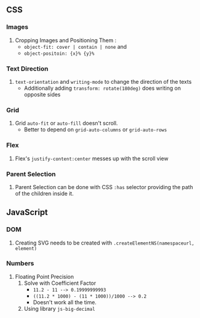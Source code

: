 ## CSS

### Images

1. Cropping Images and Positioning Them :
    - `object-fit: cover | contain | none` and
    - `object-positoin: {x}% {y}%`


### Text Direction

1. `text-orientation` and `writing-mode` to change the direction of the texts
    - Additionally adding `transform: rotate(180deg)` does writing on opposite sides

### Grid

1. Grid `auto-fit` or `auto-fill` doesn't scroll.
    - Better to depend on `grid-auto-columns` or `grid-auto-rows`

### Flex

1. Flex's `justify-content:center` messes up with the scroll view

### Parent Selection

1. Parent Selection can be done with CSS `:has` selector providing the path of the children inside it.

## JavaScript

### DOM

1. Creating SVG needs to be created with `.createElementNS(namespaceurl, element)`

### Numbers

1. Floating Point Precision
    1. Solve with Coefficient Factor
        - `11.2 - 11 --> 0.19999999993`
        - `((11.2 * 1000) - (11 * 1000))/1000 --> 0.2`
        - Doesn't work all the time.
    2. Using library `js-big-decimal`